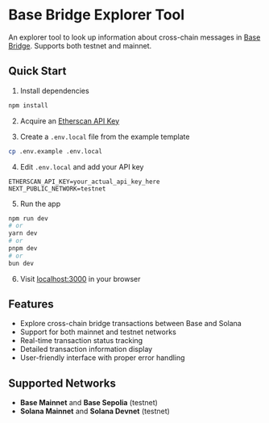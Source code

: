 # Base Bridge Explorer Tool

An explorer tool to look up information about cross-chain messages in [Base Bridge](https://github.com/base/bridge). Supports both testnet and mainnet.

## Quick Start

1. Install dependencies

```bash
npm install
```

2. Acquire an [Etherscan API Key](https://etherscan.io/apis)

3. Create a `.env.local` file from the example template

```bash
cp .env.example .env.local
```

4. Edit `.env.local` and add your API key

```env
ETHERSCAN_API_KEY=your_actual_api_key_here
NEXT_PUBLIC_NETWORK=testnet
```

5. Run the app

```bash
npm run dev
# or
yarn dev
# or
pnpm dev
# or
bun dev
```

6. Visit [localhost:3000](http://localhost:3000/) in your browser

## Features

- Explore cross-chain bridge transactions between Base and Solana
- Support for both mainnet and testnet networks
- Real-time transaction status tracking
- Detailed transaction information display
- User-friendly interface with proper error handling

## Supported Networks

- **Base Mainnet** and **Base Sepolia** (testnet)
- **Solana Mainnet** and **Solana Devnet** (testnet)

